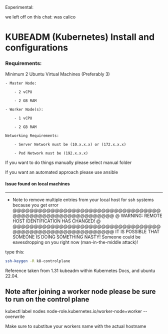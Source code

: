 Experimental:

we left off on this chat: was calico





# KUBEADM (Kubernetes) Install and configurations


### Requirements:  

Minimum 2 Ubuntu Virtual Machines (Preferably 3)  

    - Master Node:  

        - 2 vCPU  

        - 2 GB RAM  

    - Worker Node(s):  

        - 1 vCPU  

        - 2 GB RAM  

    Networking Requirements:  

        - Server Network must be (10.x.x.x) or (172.x.x.x)  

        - Pod Network must be (192.x.x.x)          
        







If you want to do things manually please select manual folder


If you want an automated approach please use ansible





#### Issue found on local machines
---
* Note to remove multiple entries from your local host for ssh systems because you get error
@@@@@@@@@@@@@@@@@@@@@@@@@@@@@@@@@@@@@@@@@@@@@@@@@@@@@@@@@@@
@    WARNING: REMOTE HOST IDENTIFICATION HAS CHANGED!     @
@@@@@@@@@@@@@@@@@@@@@@@@@@@@@@@@@@@@@@@@@@@@@@@@@@@@@@@@@@@
IT IS POSSIBLE THAT SOMEONE IS DOING SOMETHING NASTY!
Someone could be eavesdropping on you right now (man-in-the-middle attack)!

type this:
```bash
ssh-keygen -R k8-controlplane
```

Reference taken from 1.31 kubeadm within Kubernetes Docs, and ubuntu 22.04.  

## Note after joining a worker node please be sure to run on the control plane
kubectl label nodes <k8-worker-node-01 or your workers name> node-role.kubernetes.io/worker-node=worker --overwrite

Make sure to substitue your workers name with the actual hostname

